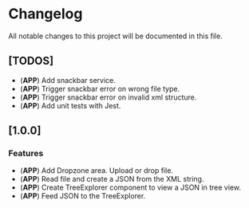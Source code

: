 # Changelog

All notable changes to this project will be documented in this file.

## [TODOS]

- (**APP**) Add snackbar service.
- (**APP**) Trigger snackbar error on wrong file type.
- (**APP**) Trigger snackbar error on invalid xml structure.
- (**APP**) Add unit tests with Jest.

## [1.0.0]

### Features

- (**APP**) Add Dropzone area. Upload or drop file.
- (**APP**) Read file and create a JSON from the XML string.
- (**APP**) Create TreeExplorer component to view a JSON in tree view.
- (**APP**) Feed JSON to the TreeExplorer.
